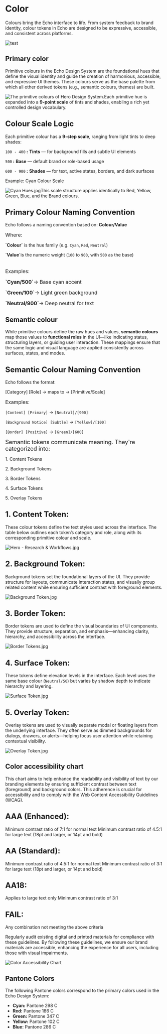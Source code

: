 <h1 style="text-align: left"><strong>Color</strong>
</h1>
<p style="text-align: left">Colours bring the Echo interface to life. From system feedback to brand identity, colour tokens in Echo are designed to be expressive, accessible, and consistent across platforms.
</p>
<p style="text-align: left">
<img src="https://bucket-production-5169.up.railway.app/uploads/uploads/1743580007629-15b99212-1743580004107-jij2vaood1f.gif" alt="test">
</p>
<p style="text-align: left">
</p>
<h2 style="text-align: left"><strong>Primary color</strong>
</h2>
<p style="text-align: left">Primitive colours in the Echo Design System are the foundational hues that define the visual identity and guide the creation of harmonious, accessible, and expressive UI themes. These colours serve as the base palette from which all other derived tokens (e.g., semantic colours, themes) are built.
</p>
<p style="text-align: left">
<img src="https://bucket-production-5169.up.railway.app/uploads/uploads/1748844832292-c2da81fd-1748844831494-750yfnrd0ae.jpg" alt="The primitive colours of Hero Design System.">Each primitive hue is expanded into a <strong>9-point scale</strong> of tints and shades, enabling a rich yet controlled design vocabulary.
</p>
<h2 style="text-align: left">
<span style="font-size: 24px"><strong>Colour Scale Logic</strong></span>
</h2>
<p style="text-align: left">Each primitive colour has a <strong>9-step scale</strong>, ranging from light tints to deep shades:
</p>
<p style="text-align: left">
<code>100 - 400</code><strong> :</strong> <strong>Tints</strong> — for background fills and subtle UI elements
</p>
<p style="text-align: left">
<code>500</code><strong> :</strong> <strong>Base</strong> — default brand or role-based usage
</p>
<p style="text-align: left">
<code>600 - 900</code><strong> :</strong> <strong>Shades</strong> — for text, active states, borders, and dark surfaces
</p>
<p style="text-align: left">Example: Cyan Colour Scale
</p>
<p style="text-align: left">
<img src="https://bucket-production-5169.up.railway.app/uploads/uploads/1750165145854-37dfa75b-1750165143918-u1e6sjcer5r.jpg" alt="Cyan Hues.jpg">This scale structure applies identically to Red, Yellow, Green, Blue, and the Brand colours.
</p>
<h2 style="text-align: left">
<span style="font-size: 24px"><strong>Primary Colour Naming Convention</strong></span>
</h2>
<p style="text-align: left">Echo follows a naming convention based on: <strong>Colour/Value</strong>
</p>
<p style="text-align: left">
<span style="font-size: 16px">Where:</span>
</p>
<p style="text-align: left"><strong>`Colour`</strong> is the hue family (e.g. <code>Cyan</code>, <code>Red</code>, <code>Neutral</code>)
</p>
<p style="text-align: left"><strong>`Value`</strong>is the numeric weight (<code>100</code> to <code>900</code>, with <code>500</code> as the base)
</p>
<p style="text-align: left">
<span style="font-size: 16px">
<br>Examples:</span>
</p>
<p style="text-align: left">
<span style="font-size: 16px"><strong>`Cyan/500`</strong>→ Base cyan accent</span>
</p>
<p style="text-align: left">
<span style="font-size: 16px"><strong>`Green/100`</strong>→ Light green background</span>
</p>
<p style="text-align: left">
<span style="font-size: 16px"><strong>`Neutral/900`</strong>→ Deep neutral for text</span>
</p>
<p style="text-align: left">
</p>
<h2 style="text-align: left"><strong>Semantic colour</strong>
</h2>
<p style="text-align: left">While primitive colours define the raw hues and values, <strong>semantic colours</strong> map those values to <strong>functional roles</strong> in the UI—like indicating status, structuring layers, or guiding user interaction. These mappings ensure that the same logic and visual language are applied consistently across surfaces, states, and modes.
</p>
<h2 style="text-align: left">
<span style="font-size: 24px"><strong>Semantic Colour Naming Convention</strong></span>
</h2>
<p style="text-align: left">Echo follows the format:
</p>
<p style="text-align: left">[Category] [Role] → maps to → [Primitive/Scale]<br>
</p>
<p style="text-align: left">
<span style="font-size: 16px">Examples:</span>
</p>
<p style="text-align: left">
<code>[Content] [Primary]</code> → <code>[Neutral]/[900]</code>
</p>
<p style="text-align: left">
<code>[Background Notice] [Subtle]</code> → <code>[Yellow]/[100]</code>
</p>
<p style="text-align: left">
<code>[Border] [Positive]</code> → <code>[Green]/[600]</code>
</p>
<p style="text-align: left">
</p>
<p style="text-align: left">
<span style="font-size: 18px">Semantic tokens communicate meaning. They're categorized into:</span>
</p>
<p style="text-align: left">1. Content Tokens
</p>
<p style="text-align: left">2. Background Tokens
</p>
<p style="text-align: left">3. Border Tokens
</p>
<p style="text-align: left">4. Surface Tokens
</p>
<p style="text-align: left">5. Overlay Tokens
</p>
<h2 style="text-align: left">
<span style="font-size: 24px">1. Content Token:</span>
</h2>
<p style="text-align: left">These colour tokens define the text styles used across the interface. The table below outlines each token’s category and role, along with its corresponding primitive colour and scale.
</p>
<p style="text-align: left">
<img src="https://bucket-production-5169.up.railway.app/uploads/uploads/1750161388382-9adb1ff6-1750161386681-0fwv2hg3zdtr.jpg" alt="Hero - Research &amp; Workflows.jpg">
</p>
<h2 style="text-align: left">
<span style="font-size: 24px">2. Background Token:</span>
</h2>
<p style="text-align: left">Background tokens set the foundational layers of the UI. They provide structure for layouts, communicate interaction states, and visually group related content while ensuring sufficient contrast with foreground elements.
</p>
<p style="text-align: left">
<img src="https://bucket-production-5169.up.railway.app/uploads/uploads/1750164867145-8b5e7f8a-1750164865238-fqumsfwsyv8.jpg" alt="Background Token.jpg">
</p>
<h2 style="text-align: left">
<span style="font-size: 24px">3. Border Token:</span>
</h2>
<p style="text-align: left">Border tokens are used to define the visual boundaries of UI components. They provide structure, separation, and emphasis—enhancing clarity, hierarchy, and accessibility across the interface.
</p>
<p style="text-align: left">
<img src="https://bucket-production-5169.up.railway.app/uploads/uploads/1750164788171-a2cd8b25-1750164786605-shaslyaqlwi.jpg" alt="Border Tokens.jpg">
</p>
<h2 style="text-align: left">
<span style="font-size: 24px">4. Surface Token:</span>
</h2>
<p style="text-align: left">These tokens define elevation levels in the interface. Each level uses the same base colour (<code>Neutral/50</code>) but varies by shadow depth to indicate hierarchy and layering.
</p>
<p style="text-align: left">
<img src="https://bucket-production-5169.up.railway.app/uploads/uploads/1750164693063-c67c8717-1750164691322-onfc49eak8i.jpg" alt="Surface Token.jpg">
</p>
<h2 style="text-align: left">
<span style="font-size: 24px">5. Overlay Token:</span>
</h2>
<p style="text-align: left">Overlay tokens are used to visually separate modal or floating layers from the underlying interface. They often serve as dimmed backgrounds for dialogs, drawers, or alerts—helping focus user attention while retaining contextual visibility.
</p>
<p style="text-align: left">
<img src="https://bucket-production-5169.up.railway.app/uploads/uploads/1750164628823-d4e5af15-1750164627856-3o3jo795jcg.jpg" alt="Overlay Token.jpg">
</p>
<p style="text-align: left">
</p>
<h2 style="text-align: left"><strong>Color accessibility chart</strong>
</h2>
<p style="text-align: left">This chart aims to help enhance the readability and visibility of text by our branding elements by ensuring sufficient contrast between text (foreground) and background colors. This adherence is crucial for accessibility and to comply with the Web Content Accessibility Guidelines (WCAG).
</p>
<h2 style="text-align: left">
<span style="font-size: 24px">AAA (Enhanced):</span>
</h2>
<p style="text-align: left">Minimum contrast ratio of 7:1 for normal text Minimum contrast ratio of 4.5:1 for large text (18pt and larger, or 14pt and bold)
</p>
<h2 style="text-align: left">
<span style="font-size: 24px">AA (Standard):</span>
</h2>
<p style="text-align: left">Minimum contrast ratio of 4.5:1 for normal text Minimum contrast ratio of 3:1 for large text (18pt and larger, or 14pt and bold)
</p>
<h2 style="text-align: left">
<span style="font-size: 24px">AA18:</span>
</h2>
<p style="text-align: left">Applies to large text only Minimum contrast ratio of 3:1
</p>
<h2 style="text-align: left">
<span style="font-size: 24px">FAIL:</span>
</h2>
<p style="text-align: left">Any combination not meeting the above criteria
</p>
<p style="text-align: left">Regularly audit existing digital and printed materials for compliance with these guidelines. By following these guidelines, we ensure our brand materials are accessible, enhancing the experience for all users, including those with visual impairments.
</p>
<p style="text-align: left">
<img src="/images/color-accessibility-chart.png" alt="Color Accessibility Chart">
</p>
<p style="text-align: left">
</p>
<h2 style="text-align: left"><strong>Pantone Colors</strong>
</h2>
<p style="text-align: left">The following Pantone colors correspond to the primary colors used in the Echo Design System:
</p>
<ul style="text-align: left">
<li>
<strong>Cyan:</strong> Pantone 298 C
</li>
<li>
<strong>Red:</strong> Pantone 186 C
</li>
<li>
<strong>Green:</strong> Pantone 347 C
</li>
<li>
<strong>Yellow:</strong> Pantone 102 C
</li>
<li>
<strong>Blue:</strong> Pantone 286 C
</li>
</ul>